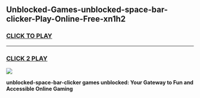 
## Unblocked-Games-unblocked-space-bar-clicker-Play-Online-Free-xn1h2
<h3>
<a href="https://premium76.site?title=unblocked-space-bar-clicker&ref=26A">CLICK TO PLAY</a></h3>
<hr>

<h3>
<a href="https://premium76.site?title=unblocked-space-bar-clicker&ref=26A">CLICK 2 PLAY</a>
  
</h3>

<a href="https://premium76.site?title=unblocked-space-bar-clicker&ref=26A"><img src="https://clearcache.store/games.png"></a>


**unblocked-space-bar-clicker games unblocked: Your Gateway to Fun and Accessible Online Gaming**
